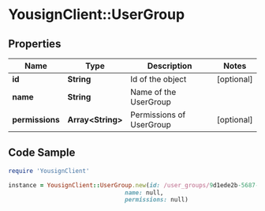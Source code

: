 # YousignClient::UserGroup

## Properties

Name | Type | Description | Notes
------------ | ------------- | ------------- | -------------
**id** | **String** | Id of the object | [optional] 
**name** | **String** | Name of the UserGroup | 
**permissions** | **Array&lt;String&gt;** | Permissions of UserGroup | [optional] 

## Code Sample

```ruby
require 'YousignClient'

instance = YousignClient::UserGroup.new(id: /user_groups/9d1ede2b-5687-4440-bdc8-dd0bc64f668c,
                                 name: null,
                                 permissions: null)
```



